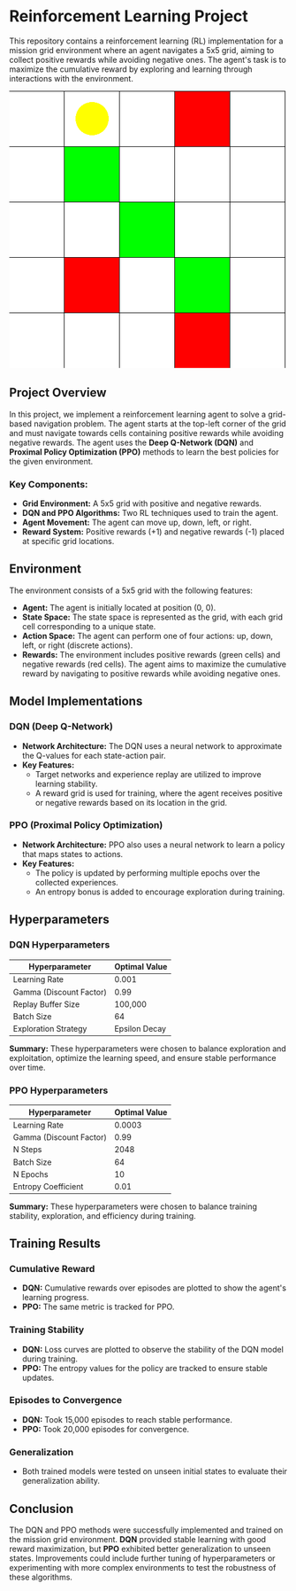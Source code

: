 # Reinforcement Learning Project

This repository contains a reinforcement learning (RL) implementation for a mission grid environment where an agent navigates a 5x5 grid, aiming to collect positive rewards while avoiding negative ones. The agent's task is to maximize the cumulative reward by exploring and learning through interactions with the environment.

![Mission Grid Environment](env_visualization.gif)

## Project Overview

In this project, we implement a reinforcement learning agent to solve a grid-based navigation problem. The agent starts at the top-left corner of the grid and must navigate towards cells containing positive rewards while avoiding negative rewards. The agent uses the **Deep Q-Network (DQN)** and **Proximal Policy Optimization (PPO)** methods to learn the best policies for the given environment.

### Key Components:
- **Grid Environment:** A 5x5 grid with positive and negative rewards.
- **DQN and PPO Algorithms:** Two RL techniques used to train the agent.
- **Agent Movement:** The agent can move up, down, left, or right.
- **Reward System:** Positive rewards (+1) and negative rewards (-1) placed at specific grid locations.
  
## Environment

The environment consists of a 5x5 grid with the following features:
- **Agent:** The agent is initially located at position (0, 0).
- **State Space:** The state space is represented as the grid, with each grid cell corresponding to a unique state.
- **Action Space:** The agent can perform one of four actions: up, down, left, or right (discrete actions).
- **Rewards:** The environment includes positive rewards (green cells) and negative rewards (red cells). The agent aims to maximize the cumulative reward by navigating to positive rewards while avoiding negative ones.

## Model Implementations

### DQN (Deep Q-Network)
- **Network Architecture:** The DQN uses a neural network to approximate the Q-values for each state-action pair.
- **Key Features:** 
  - Target networks and experience replay are utilized to improve learning stability.
  - A reward grid is used for training, where the agent receives positive or negative rewards based on its location in the grid.

### PPO (Proximal Policy Optimization)
- **Network Architecture:** PPO also uses a neural network to learn a policy that maps states to actions.
- **Key Features:** 
  - The policy is updated by performing multiple epochs over the collected experiences.
  - An entropy bonus is added to encourage exploration during training.

## Hyperparameters

### DQN Hyperparameters

| Hyperparameter          | Optimal Value |
|-------------------------|---------------|
| Learning Rate           | 0.001         |
| Gamma (Discount Factor) | 0.99          |
| Replay Buffer Size      | 100,000       |
| Batch Size              | 64            |
| Exploration Strategy    | Epsilon Decay|

**Summary:** These hyperparameters were chosen to balance exploration and exploitation, optimize the learning speed, and ensure stable performance over time.

### PPO Hyperparameters

| Hyperparameter          | Optimal Value |
|-------------------------|---------------|
| Learning Rate           | 0.0003        |
| Gamma (Discount Factor) | 0.99          |
| N Steps                 | 2048          |
| Batch Size              | 64            |
| N Epochs                | 10            |
| Entropy Coefficient     | 0.01          |

**Summary:** These hyperparameters were chosen to balance training stability, exploration, and efficiency during training.

## Training Results

### Cumulative Reward
- **DQN:** Cumulative rewards over episodes are plotted to show the agent's learning progress.
- **PPO:** The same metric is tracked for PPO.

### Training Stability
- **DQN:** Loss curves are plotted to observe the stability of the DQN model during training.
- **PPO:** The entropy values for the policy are tracked to ensure stable updates.

### Episodes to Convergence
- **DQN:** Took 15,000 episodes to reach stable performance.
- **PPO:** Took 20,000 episodes for convergence.

### Generalization
- Both trained models were tested on unseen initial states to evaluate their generalization ability.

## Conclusion

The DQN and PPO methods were successfully implemented and trained on the mission grid environment. **DQN** provided stable learning with good reward maximization, but **PPO** exhibited better generalization to unseen states. Improvements could include further tuning of hyperparameters or experimenting with more complex environments to test the robustness of these algorithms.
